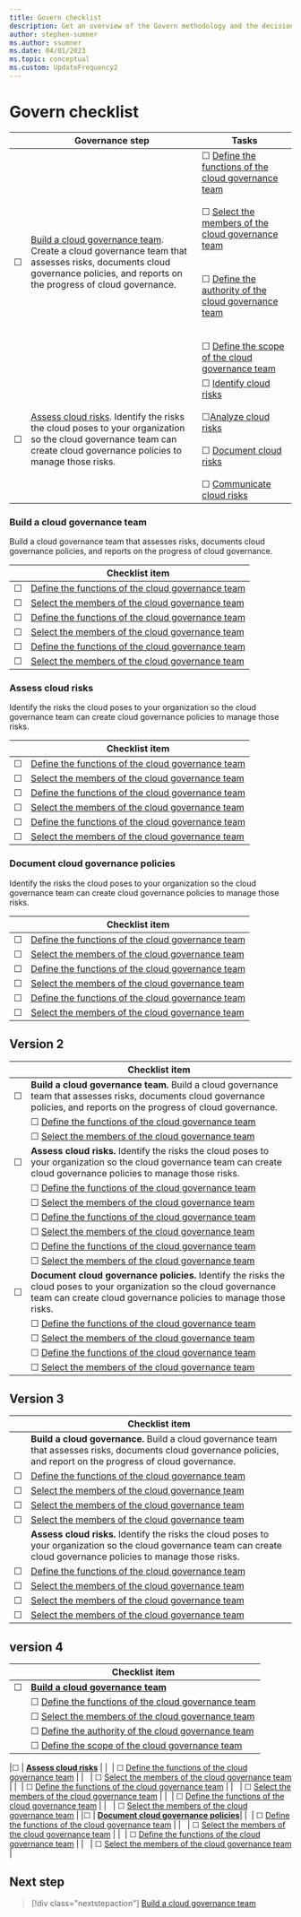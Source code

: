 ```yaml
---
title: Govern checklist
description: Get an overview of the Govern methodology and the decisions that you need to make to establish cloud governance.
author: stephen-sumner
ms.author: ssumner
ms.date: 04/01/2023
ms.topic: conceptual
ms.custom: UpdateFrequency2
---
```


# Govern checklist

|&nbsp; | Governance step | Tasks |
|-------|------|------|
| &#9744; |[Build a cloud governance team](build-cloud-governance-team.md). Create a cloud governance team that assesses risks, documents cloud governance policies, and reports on the progress of cloud governance.| &#9744; [Define the functions of the cloud governance team](build-cloud-governance-team.md#define-the-function-of-the-cloud-governance-team)<br><br>&#9744; [Select the members of the cloud governance team](build-cloud-governance-team.md#select-the-members-of-the-cloud-governance-team)<br><br><br>&#9744; [Define the authority of the cloud governance team](build-cloud-governance-team.md#define-the-authority-of-the-cloud-governance-team)<br><br><br>&#9744; [Define the scope of the cloud governance team](build-cloud-governance-team.md#define-the-scope-of-the-cloud-governance-team)|
| &#9744;|[Assess cloud risks](assess-cloud-risks.md). Identify the risks the cloud poses to your organization so the cloud governance team can create cloud governance policies to manage those risks.|&#9744; [Identify cloud risks](./assess-cloud-risks.md#identify-cloud-risks)<br><br>&#9744;[Analyze cloud risks](assess-cloud-risks.md#analyze-cloud-risks) <br><br>&#9744; [Document cloud risks](assess-cloud-risks.md#document-cloud-risks) <br><br>&#9744; [Communicate cloud risks](assess-cloud-risks.md#communicate-cloud-risks)|


### Build a cloud governance team

Build a cloud governance team that assesses risks, documents cloud governance policies, and reports on the progress of cloud governance.

|&nbsp; | Checklist item |
|---|---|
| &#9744; | [Define the functions of the cloud governance team](build-cloud-governance-team.md#define-the-function-of-the-cloud-governance-team) |
| &#9744; | [Select the members of the cloud governance team](build-cloud-governance-team.md#select-the-members-of-the-cloud-governance-team) |
| &#9744; | [Define the functions of the cloud governance team](build-cloud-governance-team.md#define-the-function-of-the-cloud-governance-team) |
| &#9744; | [Select the members of the cloud governance team](build-cloud-governance-team.md#select-the-members-of-the-cloud-governance-team) |
| &#9744; | [Define the functions of the cloud governance team](build-cloud-governance-team.md#define-the-function-of-the-cloud-governance-team) |
| &#9744; | [Select the members of the cloud governance team](build-cloud-governance-team.md#select-the-members-of-the-cloud-governance-team) |

### Assess cloud risks

Identify the risks the cloud poses to your organization so the cloud governance team can create cloud governance policies to manage those risks.

|&nbsp; | Checklist item |
|---|---|
| &#9744; | [Define the functions of the cloud governance team](build-cloud-governance-team.md#define-the-function-of-the-cloud-governance-team) |
| &#9744; | [Select the members of the cloud governance team](build-cloud-governance-team.md#select-the-members-of-the-cloud-governance-team) |
| &#9744; | [Define the functions of the cloud governance team](build-cloud-governance-team.md#define-the-function-of-the-cloud-governance-team) |
| &#9744; | [Select the members of the cloud governance team](build-cloud-governance-team.md#select-the-members-of-the-cloud-governance-team) |
| &#9744; | [Define the functions of the cloud governance team](build-cloud-governance-team.md#define-the-function-of-the-cloud-governance-team) |
| &#9744; | [Select the members of the cloud governance team](build-cloud-governance-team.md#select-the-members-of-the-cloud-governance-team) |

### Document cloud governance policies

Identify the risks the cloud poses to your organization so the cloud governance team can create cloud governance policies to manage those risks.

|&nbsp; | Checklist item |
|---|---|
| &#9744; | [Define the functions of the cloud governance team](build-cloud-governance-team.md#define-the-function-of-the-cloud-governance-team) |
| &#9744; | [Select the members of the cloud governance team](build-cloud-governance-team.md#select-the-members-of-the-cloud-governance-team) |
| &#9744; | [Define the functions of the cloud governance team](build-cloud-governance-team.md#define-the-function-of-the-cloud-governance-team) |
| &#9744; | [Select the members of the cloud governance team](build-cloud-governance-team.md#select-the-members-of-the-cloud-governance-team) |
| &#9744; | [Define the functions of the cloud governance team](build-cloud-governance-team.md#define-the-function-of-the-cloud-governance-team) |
| &#9744; | [Select the members of the cloud governance team](build-cloud-governance-team.md#select-the-members-of-the-cloud-governance-team) |


## Version 2

|&nbsp; | Checklist item |
|---|---|
|&#9744; | **Build a cloud governance team.** Build a cloud governance team that assesses risks, documents cloud governance policies, and reports on the progress of cloud governance.|
| &nbsp;| &#9744; [Define the functions of the cloud governance team](build-cloud-governance-team.md#define-the-function-of-the-cloud-governance-team) |
| &nbsp; | &#9744; [Select the members of the cloud governance team](build-cloud-governance-team.md#select-the-members-of-the-cloud-governance-team) |
|&#9744; | **Assess cloud risks.** Identify the risks the cloud poses to your organization so the cloud governance team can create cloud governance policies to manage those risks.|
| &nbsp;| &#9744; [Define the functions of the cloud governance team](build-cloud-governance-team.md#define-the-function-of-the-cloud-governance-team) |
| &nbsp; | &#9744; [Select the members of the cloud governance team](build-cloud-governance-team.md#select-the-members-of-the-cloud-governance-team) |
| &nbsp;| &#9744; [Define the functions of the cloud governance team](build-cloud-governance-team.md#define-the-function-of-the-cloud-governance-team) |
| &nbsp; | &#9744; [Select the members of the cloud governance team](build-cloud-governance-team.md#select-the-members-of-the-cloud-governance-team) |
| &nbsp;| &#9744; [Define the functions of the cloud governance team](build-cloud-governance-team.md#define-the-function-of-the-cloud-governance-team) |
| &nbsp; | &#9744; [Select the members of the cloud governance team](build-cloud-governance-team.md#select-the-members-of-the-cloud-governance-team) |
|&#9744; | **Document cloud governance policies.** Identify the risks the cloud poses to your organization so the cloud governance team can create cloud governance policies to manage those risks.|
| &nbsp;| &#9744; [Define the functions of the cloud governance team](build-cloud-governance-team.md#define-the-function-of-the-cloud-governance-team) |
| &nbsp; | &#9744; [Select the members of the cloud governance team](build-cloud-governance-team.md#select-the-members-of-the-cloud-governance-team) |
| &nbsp;| &#9744; [Define the functions of the cloud governance team](build-cloud-governance-team.md#define-the-function-of-the-cloud-governance-team) |
| &nbsp; | &#9744; [Select the members of the cloud governance team](build-cloud-governance-team.md#select-the-members-of-the-cloud-governance-team) |

## Version 3

|&nbsp; | Checklist item |
|---|---|
| &nbsp; | **Build a cloud governance.** Build a cloud governance team that assesses risks, documents cloud governance policies, and report on the progress of cloud governance.|
| &#9744;|  [Define the functions of the cloud governance team](build-cloud-governance-team.md#define-the-function-of-the-cloud-governance-team) |
| &#9744; |  [Select the members of the cloud governance team](build-cloud-governance-team.md#select-the-members-of-the-cloud-governance-team) |
| &#9744; |  [Select the members of the cloud governance team](build-cloud-governance-team.md#select-the-members-of-the-cloud-governance-team) |
| &#9744; |  [Select the members of the cloud governance team](build-cloud-governance-team.md#select-the-members-of-the-cloud-governance-team) |
| &nbsp;| **Assess cloud risks.** Identify the risks the cloud poses to your organization so the cloud governance team can create cloud governance policies to manage those risks. |
| &#9744;|  [Define the functions of the cloud governance team](build-cloud-governance-team.md#define-the-function-of-the-cloud-governance-team) |
| &#9744; |  [Select the members of the cloud governance team](build-cloud-governance-team.md#select-the-members-of-the-cloud-governance-team) |
| &#9744; |  [Select the members of the cloud governance team](build-cloud-governance-team.md#select-the-members-of-the-cloud-governance-team) |
| &#9744; |  [Select the members of the cloud governance team](build-cloud-governance-team.md#select-the-members-of-the-cloud-governance-team) |

## version 4

|&nbsp; | Checklist item |
|---|---|
|&#9744; | [**Build a cloud governance team**](./build-cloud-governance-team.md) |
| &nbsp;| &#9744; [Define the functions of the cloud governance team](build-cloud-governance-team.md#define-the-function-of-the-cloud-governance-team) |
| &nbsp; | &#9744; [Select the members of the cloud governance team](build-cloud-governance-team.md#select-the-members-of-the-cloud-governance-team) |
| &nbsp; | &#9744; [Define the authority of the cloud governance team](build-cloud-governance-team.md#define-the-authority-of-the-cloud-governance-team) |
| &nbsp; | &#9744; [Define the scope of the cloud governance team](build-cloud-governance-team.md#define-the-scope-of-the-cloud-governance-team) |

|&#9744; | [**Assess cloud risks**](./assess-cloud-risks.md) |
| &nbsp;| &#9744; [Define the functions of the cloud governance team](build-cloud-governance-team.md#define-the-function-of-the-cloud-governance-team) |
| &nbsp; | &#9744; [Select the members of the cloud governance team](build-cloud-governance-team.md#select-the-members-of-the-cloud-governance-team) |
| &nbsp;| &#9744; [Define the functions of the cloud governance team](build-cloud-governance-team.md#define-the-function-of-the-cloud-governance-team) |
| &nbsp; | &#9744; [Select the members of the cloud governance team](build-cloud-governance-team.md#select-the-members-of-the-cloud-governance-team) |
| &nbsp;| &#9744; [Define the functions of the cloud governance team](build-cloud-governance-team.md#define-the-function-of-the-cloud-governance-team) |
| &nbsp; | &#9744; [Select the members of the cloud governance team](build-cloud-governance-team.md#select-the-members-of-the-cloud-governance-team) |
|&#9744; | [**Document cloud governance policies**](./document-cloud-governance-policies.md)|
| &nbsp;| &#9744; [Define the functions of the cloud governance team](build-cloud-governance-team.md#define-the-function-of-the-cloud-governance-team) |
| &nbsp; | &#9744; [Select the members of the cloud governance team](build-cloud-governance-team.md#select-the-members-of-the-cloud-governance-team) |
| &nbsp;| &#9744; [Define the functions of the cloud governance team](build-cloud-governance-team.md#define-the-function-of-the-cloud-governance-team) |
| &nbsp; | &#9744; [Select the members of the cloud governance team](build-cloud-governance-team.md#select-the-members-of-the-cloud-governance-team) |

## Next step

> [!div class="nextstepaction"]
> [Build a cloud governance team](build-cloud-governance-team.md)
